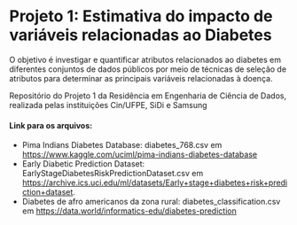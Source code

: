 # Projeto 1: Estimativa do impacto de variáveis relacionadas ao Diabetes

O objetivo é investigar e quantificar atributos relacionados ao diabetes em diferentes conjuntos de dados públicos por meio de técnicas de seleção de atributos para determinar as principais variáveis relacionadas à doença.

Repositório do Projeto 1 da Residência em Engenharia de Ciência de Dados, realizada pelas instituições Cin/UFPE, SiDi e Samsung

#### Link para os arquivos:
- Pima Indians Diabetes Database: diabetes_768.csv em https://www.kaggle.com/uciml/pima-indians-diabetes-database
- Early Diabetic Prediction Dataset: EarlyStageDiabetesRiskPredictionDataset.csv em https://archive.ics.uci.edu/ml/datasets/Early+stage+diabetes+risk+prediction+dataset.
- Diabetes de afro americanos da zona rural: diabetes_classification.csv em https://data.world/informatics-edu/diabetes-prediction
